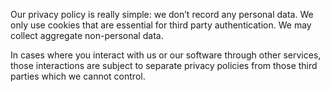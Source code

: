 Our privacy policy is really simple: we don’t record any personal data. We only use cookies that are essential for third party authentication. We may collect aggregate non-personal data.

In cases where you interact with us or our software through other services, those interactions are subject to separate privacy policies from those third parties which we cannot control.
